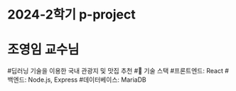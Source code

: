 # 2024-2학기 p-project 
# 조영임 교수님


#딥러닝 기술을 이용한 국내 관광지 및 맛집 추천
#🔧 기술 스택
#프론트엔드: React
#백엔드: Node.js, Express
#데이터베이스: MariaDB
